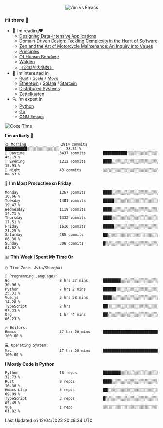 <p align="center">
    <img src="https://gist.githubusercontent.com/coldnight/e696baffb094e71c96cb302118878eae/raw/40ea5053a6f66cc65f90f437e4173497da225958/banner.gif" alt="Vim vs Emacs" />
</p>

### Hi there 👋

- 📖 I'm reading❤️
    + [Designing Data-Intensive Applications](https://www.oreilly.com/library/view/designing-data-intensive-applications/9781491903063/)
    + [Domain-Driven Design: Tackling Complexity in the Heart of Software](https://www.dddcommunity.org/book/evans_2003/)
    + [Zen and the Art of Motorcycle Maintenance: An Inquiry into Values](https://en.wikipedia.org/wiki/Zen_and_the_Art_of_Motorcycle_Maintenance)
    + [Principles](https://www.principles.com/)
    + [Of Human Bondage](https://en.wikipedia.org/wiki/Of_Human_Bondage)
    + [Walden](https://en.wikipedia.org/wiki/Walden)
    + [《沉默的大多数》](https://en.wikipedia.org/wiki/Silent_majority)
- 🌱 I'm interested in
    + [Rust](https://www.rust-lang.org/) / [Scala](https://www.scala-lang.org/) / [Move](https://github.com/move-language/move/)
    + [Ethereum](https://ethereum.org/en/) / [Solana](https://solana.com/) / [Starcoin](https://github.com/starcoinorg/starcoin)
	+ [Distributed Systems](https://www.linuxzen.com/notes/topics/20200320174417_%E5%88%86%E5%B8%83%E5%BC%8F/)
	+ [Zettelkasten](https://www.linuxzen.com/notes/notes/20220120080920-slip_box/)
- 🔍 I'm expert in
    + [Python](https://www.python.org/)
    + [Go](https://go.dev/)
    + [GNU Emacs](https://www.gnu.org/software/emacs/)

<!--START_SECTION:waka-->
![Code Time](http://img.shields.io/badge/Code%20Time-2%2C048%20hrs%2028%20mins-blue)

**I'm an Early 🐤** 

```text
🌞 Morning                2914 commits        ██████████░░░░░░░░░░░░░░░   38.31 % 
🌆 Daytime                3437 commits        ███████████░░░░░░░░░░░░░░   45.19 % 
🌃 Evening                1212 commits        ████░░░░░░░░░░░░░░░░░░░░░   15.93 % 
🌙 Night                  43 commits          ░░░░░░░░░░░░░░░░░░░░░░░░░   00.57 % 
```
📅 **I'm Most Productive on Friday** 

```text
Monday                   1267 commits        ████░░░░░░░░░░░░░░░░░░░░░   16.66 % 
Tuesday                  1481 commits        █████░░░░░░░░░░░░░░░░░░░░   19.47 % 
Wednesday                1119 commits        ████░░░░░░░░░░░░░░░░░░░░░   14.71 % 
Thursday                 1332 commits        ████░░░░░░░░░░░░░░░░░░░░░   17.51 % 
Friday                   1616 commits        █████░░░░░░░░░░░░░░░░░░░░   21.25 % 
Saturday                 485 commits         ██░░░░░░░░░░░░░░░░░░░░░░░   06.38 % 
Sunday                   306 commits         █░░░░░░░░░░░░░░░░░░░░░░░░   04.02 % 
```


📊 **This Week I Spent My Time On** 

```text
🕑︎ Time Zone: Asia/Shanghai

💬 Programming Languages: 
Go                       8 hrs 37 mins       ████████░░░░░░░░░░░░░░░░░   30.96 % 
Python                   7 hrs 2 mins        ██████░░░░░░░░░░░░░░░░░░░   25.31 % 
Vue.js                   3 hrs 58 mins       ████░░░░░░░░░░░░░░░░░░░░░   14.28 % 
TypeScript               2 hrs               ██░░░░░░░░░░░░░░░░░░░░░░░   07.22 % 
Org                      1 hr 44 mins        ██░░░░░░░░░░░░░░░░░░░░░░░   06.23 % 

🔥 Editors: 
Emacs                    27 hrs 50 mins      █████████████████████████   100.00 % 

💻 Operating System: 
Mac                      27 hrs 50 mins      █████████████████████████   100.00 % 
```

**I Mostly Code in Python** 

```text
Python                   18 repos            ████████░░░░░░░░░░░░░░░░░   32.73 % 
Rust                     9 repos             ████░░░░░░░░░░░░░░░░░░░░░   16.36 % 
Emacs Lisp               5 repos             ██░░░░░░░░░░░░░░░░░░░░░░░   09.09 % 
TypeScript               3 repos             █░░░░░░░░░░░░░░░░░░░░░░░░   05.45 % 
Vue                      1 repo              ░░░░░░░░░░░░░░░░░░░░░░░░░   01.82 % 
```




 Last Updated on 12/04/2023 20:39:34 UTC
<!--END_SECTION:waka-->

